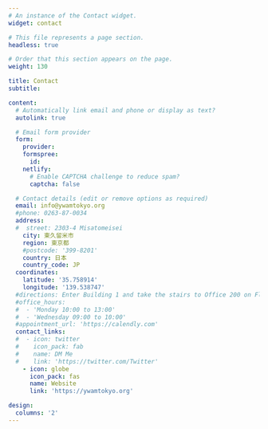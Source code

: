 ```yaml
---
# An instance of the Contact widget.
widget: contact

# This file represents a page section.
headless: true

# Order that this section appears on the page.
weight: 130

title: Contact
subtitle:

content:
  # Automatically link email and phone or display as text?
  autolink: true

  # Email form provider
  form:
    provider:
    formspree:
      id:
    netlify:
      # Enable CAPTCHA challenge to reduce spam?
      captcha: false

  # Contact details (edit or remove options as required)
  email: info@ywamtokyo.org
  #phone: 0263-87-0034
  address:
  #  street: 2303-4 Misatomeisei
    city: 東久留米市
    region: 東京都
    #postcode: '399-8201'
    country: 日本
    country_code: JP
  coordinates:
    latitude: '35.758914'
    longitude: '139.538747'
  #directions: Enter Building 1 and take the stairs to Office 200 on Floor 2
  #office_hours:
  #  - 'Monday 10:00 to 13:00'
  #  - 'Wednesday 09:00 to 10:00'
  #appointment_url: 'https://calendly.com'
  contact_links:
  #  - icon: twitter
  #    icon_pack: fab
  #    name: DM Me
  #    link: 'https://twitter.com/Twitter'
    - icon: globe
      icon_pack: fas
      name: Website
      link: 'https://ywamtokyo.org'

design:
  columns: '2'
---
```

